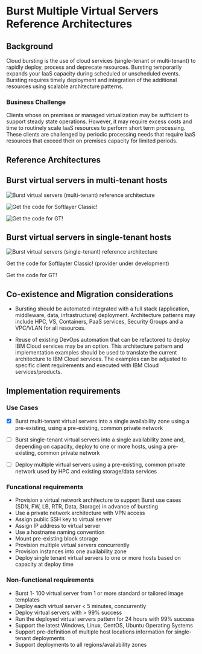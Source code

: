 # Burst Multiple Virtual Servers Reference Architectures

## Background

Cloud bursting is the use of cloud services (single-tenant or multi-tenant) to rapidly deploy, process and deprecate resources. Bursting temporarily expands your IaaS capacity during scheduled or unscheduled events. Bursting requires timely deployment and integration of the additional resources using scalable architecture patterns.

### Business Challenge
Clients whose on premises or managed virtualization may be sufficient to support steady state operations. However, it may require excess costs and time to routinely scale IaaS resources to perform short term processing. These clients are challenged by periodic processing needs that require IaaS resources that exceed their on premises capacity for limited periods. 

## Reference Architectures

## Burst virtual servers in multi-tenant hosts

   ![Burst virtual servers (multi-tenant) reference architecture](https://github.ibm.com/pbahrs/iaas_ref_architectures/blob/master/imgs/burstvs_multi_tenant.png)
   
                            
   ![Get the code for Softlayer Classic!](https://github.ibm.com/pbahrs/iaas_ref_architectures/tree/master/terraform/ClassicSoftLayer/Burst)
   
   ![Get the code for GT!](https://github.ibm.com/pbahrs/iaas_ref_architectures/tree/master/terraform/GT/Burst)

## Burst virtual servers in single-tenant hosts

   ![Burst virtual servers (single-tenant) reference architecture](https://github.ibm.com/pbahrs/iaas_ref_architectures/blob/master/imgs/burstvs_single_tenant.png)
   
   
   Get the code for Softlayter Classic! (provider under development)
   
   Get the code for GT!
   
   
## Co-existence and Migration considerations

 - Bursting should be automated integrated with a full stack (application, middleware, data, infrastructure) deployment. Architecture patterns may include HPC, VS, Containers, PaaS services, Security Groups and a VPC/VLAN for all resources. 

 - Reuse of existing DevOps automation that can be refactored to deploy IBM Cloud services may be an option. This architecture pattern and implementation examples should be used to translate the current architecture to IBM Cloud services. The examples can be adjusted to specific client requirements and executed with IBM Cloud services/products.  

## Implementation requirements

### Use Cases
 - [x] Burst multi-tenant virtual servers into a single availability zone using a pre-existing, using a pre-existing,  common private network
 
 - [ ]  Burst single-tenant virtual servers into a single availability zone and, depending on capacity, deploy to one or more hosts, using a pre-existing, common private network
 
 - [ ] Deploy multiple virtual servers using a pre-existing, common private network used by HPC and existing storage/data services

### Funcational requirements

 - Provision a virtual network architecture to support Burst use cases (SDN, FW, LB, RTR, Data, Storage) in advance of bursting
 - Use a private network architecture with VPN access
 - Assign public SSH key to virtual server
 - Assign IP address to virtual server
 - Use a hostname naming convention 
 - Mount pre-existing block storage
 - Provision multiple virtual servers concurrently
 - Provision instances into one availability zone
 - Deploy single tenant virtual servers to one or more hosts based on capacity at deploy time 
 
### Non-functional requirements
 
 - Burst 1- 100 virtual server from 1 or more standard or tailored image templates
 - Deploy each virtual server < 5 minutes, concurrently
 - Deploy virtual servers with > 99% success  
 - Run the deployed virtual servers pattern for 24 hours with 99%  success 
 - Support the latest Windows, Linux, CentOS, Ubuntu Operating Systems
 - Support pre-definition of multiple host locations information for single-tenant deployments 
 - Support deployments to all regions/availability zones




